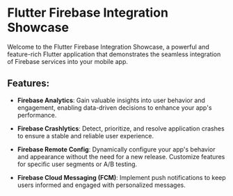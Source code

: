 # Flutter Firebase Integration Showcase

Welcome to the Flutter Firebase Integration Showcase, a powerful and feature-rich Flutter application that demonstrates the seamless integration of Firebase services into your mobile app. 

## Features:

- **Firebase Analytics**: Gain valuable insights into user behavior and engagement, enabling data-driven decisions to enhance your app's performance.

- **Firebase Crashlytics**: Detect, prioritize, and resolve application crashes to ensure a stable and reliable user experience.

- **Firebase Remote Config**: Dynamically configure your app's behavior and appearance without the need for a new release. Customize features for specific user segments or A/B testing.

- **Firebase Cloud Messaging (FCM)**: Implement push notifications to keep users informed and engaged with personalized messages.


